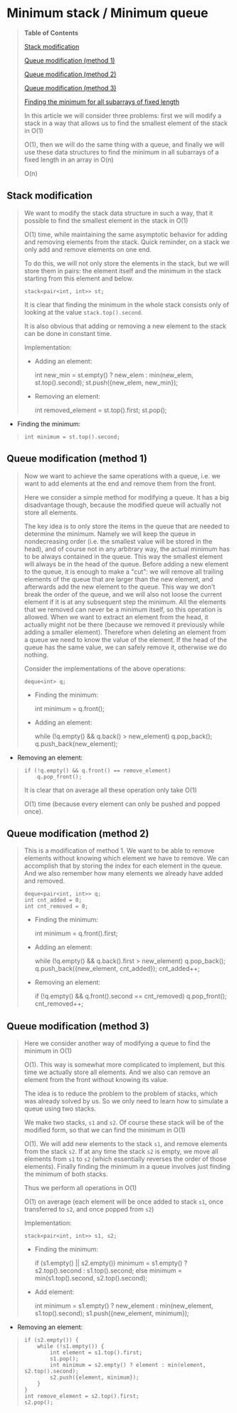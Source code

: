 
# Minimum stack / Minimum queue
> 
> **Table of Contents**  
> 
> [Stack modification](https://vstflugel.github.io/vaibhavtomar.github.io/2020-11-14-test-markdown/#toc-tgt-0)
> 
> [Queue modification (method 1)](https://vstflugel.github.io/vaibhavtomar.github.io/2020-11-14-test-markdown/#toc-tgt-1)
> 
> [Queue modification (method 2)](https://vstflugel.github.io/vaibhavtomar.github.io/2020-11-14-test-markdown/#toc-tgt-2)
> 
> [Queue modification (method 3)](https://vstflugel.github.io/vaibhavtomar.github.io/2020-11-14-test-markdown/#toc-tgt-3)
> 
> [Finding the minimum for all subarrays of fixed length](https://vstflugel.github.io/vaibhavtomar.github.io/2020-11-14-test-markdown/#toc-tgt-4)
> 
> In this article we will consider three problems: first we will modify a stack in a way that allows us to find the smallest element of the stack in O(1)
> 
> O(1), then we will do the same thing with a queue, and finally we will use these data structures to find the minimum in all subarrays of a fixed length in an array in O(n)
> 
> O(n)
> 
## Stack modification
> 
> We want to modify the stack data structure in such a way, that it possible to find the smallest element in the stack in O(1)
> 
> O(1) time, while maintaining the same asymptotic behavior for adding and removing elements from the stack. Quick reminder, on a stack we only add and remove elements on one end.
> 
> To do this, we will not only store the elements in the stack, but we will store them in pairs: the element itself and the minimum in the stack starting from this element and below.
> 
>     stack<pair<int, int>> st;
>     
> 
> It is clear that finding the minimum in the whole stack consists only of looking at the value `stack.top().second`.
> 
> It is also obvious that adding or removing a new element to the stack can be done in constant time.
> 
> Implementation:
> 
> -   Adding an element:
> 
>     int new_min = st.empty() ? new_elem : min(new_elem, st.top().second);
>     st.push({new_elem, new_min});
>     
> 
> -   Removing an element:
> 
>     int removed_element = st.top().first;
>     st.pop();
>     
> 
-   Finding the minimum:
> 
>     int minimum = st.top().second;
>     
> 
## Queue modification (method 1)
> 
> Now we want to achieve the same operations with a queue, i.e. we want to add elements at the end and remove them from the front.
> 
> Here we consider a simple method for modifying a queue. It has a big disadvantage though, because the modified queue will actually not store all elements.
> 
> The key idea is to only store the items in the queue that are needed to determine the minimum. Namely we will keep the queue in nondecreasing order (i.e. the smallest value will be stored in the head), and of course not in any arbitrary way, the actual minimum has to be always contained in the queue. This way the smallest element will always be in the head of the queue. Before adding a new element to the queue, it is enough to make a "cut": we will remove all trailing elements of the queue that are larger than the new element, and afterwards add the new element to the queue. This way we don't break the order of the queue, and we will also not loose the current element if it is at any subsequent step the minimum. All the elements that we removed can never be a minimum itself, so this operation is allowed. When we want to extract an element from the head, it actually might not be there (because we removed it previously while adding a smaller element). Therefore when deleting an element from a queue we need to know the value of the element. If the head of the queue has the same value, we can safely remove it, otherwise we do nothing.
> 
> Consider the implementations of the above operations:
> 
>     deque<int> q;
>     
> 
> -   Finding the minimum:
> 
>     int minimum = q.front();
>     
> 
> -   Adding an element:
> 
>     while (!q.empty() && q.back() > new_element)
>         q.pop_back();
>     q.push_back(new_element);
>     
> 
-   Removing an element:
> 
>     if (!q.empty() && q.front() == remove_element)
>         q.pop_front();
>     
> 
> It is clear that on average all these operation only take O(1)
> 
> O(1) time (because every element can only be pushed and popped once).
> 
## Queue modification (method 2)
> 
> This is a modification of method 1. We want to be able to remove elements without knowing which element we have to remove. We can accomplish that by storing the index for each element in the queue. And we also remember how many elements we already have added and removed.
> 
>     deque<pair<int, int>> q;
>     int cnt_added = 0;
>     int cnt_removed = 0;
>     
> 
> -   Finding the minimum:
> 
>     int minimum = q.front().first;
>     
> 
> -   Adding an element:
> 
>     while (!q.empty() && q.back().first > new_element)
>         q.pop_back();
>     q.push_back({new_element, cnt_added});
>     cnt_added++;
>     
> 
> -   Removing an element:
> 
>     if (!q.empty() && q.front().second == cnt_removed) 
>         q.pop_front();
>     cnt_removed++;
>     
> 
## Queue modification (method 3)
> 
> Here we consider another way of modifying a queue to find the minimum in O(1)
> 
> O(1). This way is somewhat more complicated to implement, but this time we actually store all elements. And we also can remove an element from the front without knowing its value.
> 
> The idea is to reduce the problem to the problem of stacks, which was already solved by us. So we only need to learn how to simulate a queue using two stacks.
> 
> We make two stacks, `s1` and `s2`. Of course these stack will be of the modified form, so that we can find the minimum in O(1)
> 
> O(1). We will add new elements to the stack `s1`, and remove elements from the stack `s2`. If at any time the stack `s2` is empty, we move all elements from `s1` to `s2` (which essentially reverses the order of those elements). Finally finding the minimum in a queue involves just finding the minimum of both stacks.
> 
> Thus we perform all operations in O(1)
> 
> O(1) on average (each element will be once added to stack `s1`, once transferred to `s2`, and once popped from `s2`)
> 
> Implementation:
> 
>     stack<pair<int, int>> s1, s2;
>     
> 
> -   Finding the minimum:
> 
>     if (s1.empty() || s2.empty()) 
>         minimum = s1.empty() ? s2.top().second : s1.top().second;
>     else
>         minimum = min(s1.top().second, s2.top().second);
>     
> 
> -   Add element:
> 
>     int minimum = s1.empty() ? new_element : min(new_element, s1.top().second);
>     s1.push({new_element, minimum});
>     
> 
-   Removing an element:
> 
>     if (s2.empty()) {
>         while (!s1.empty()) {
>             int element = s1.top().first;
>             s1.pop();
>             int minimum = s2.empty() ? element : min(element, s2.top().second);
>             s2.push({element, minimum});
>         }
>     }
>     int remove_element = s2.top().first;
>     s2.pop();
